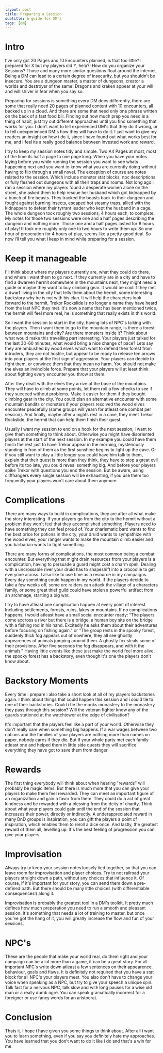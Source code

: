 ```yaml
---
layout: post
title: Preparing a Session
subtitle: A guide for DM's
tags: [dm]
---
```


# Intro
I've only got 20 Pages and 10 Encounters planned, is that too little? I prepared for X but my players did Y, help?! How do you organize your Sessions? 
Those and many more similar questions float around the internet. Being a DM can lead to a certain degree of insecurity, but you shouldn't be insecure. You are a dungeon master, a master of dungeons, creator a worlds and destroyer of the same! Dragons and kraken appear at your will and will shiver in fear when you say so. 

Preparing for sessions is something every DM does differently, there are some that really need 20 pages of planned content with 10 encounters, all backed up in a cloud. And there are some that need only one phrase written on the back of a fast food bill. Finding out how much prep you need is a thing of habit, just try out different approaches until you find something that works for you. I don't want to tell experienced DM's that they do it wrong, or to tell unexperienced DM's how they will have to do it. I just want to give my readers an insight on how i do it, since i have found out what works best for me, and i feel its a really good balance between invested work and reward. 

I try to keep my session notes tidy and simple. Two A4 Pages at most, most of the time its half a page to one page long. When you have your notes laying before you while running the session you want to see whats happening next and you want to know what you are currently doing without having to flip through a small novel. 
The exception of course are notes related to the session. Which include monster stat blocks, npc descriptions or fully fleshed out dungeons with all their traps and rooms.
Not long ago i ran a session where my players found a desperate women alone on the street, she asked them to help rescue her husband which got kidnapped by a bunch of fire beasts. They tracked the beasts back to their dungeon and fought against burning insects, escaped hot steamy traps, allied with the kidnappers to defeat their tyrrant leader who kept the husband in a cage. The whole dungeon took roughly two sessions, 4 hours each, to complete. 
My notes for those two sessions were one and a half pages describing the dungeon and nothing more. Those one and a half pages lasted for 8 hours of play! It took me roughly only one to two hours to write them up. So one hour of preperation for 4 hours of play, seems like a pretty good deal. So now i'll tell you what i keep in mind while preparing for a session.

# Keep it manageable
I'll think about where my players currently are, what they could do there, and where i want them to go next. 
If they currently are in a city and have to find a dwarven hermit somewhere in the mountains next, they might need a guide or maybe they want to buy climbing gear. It would be cool if they met a dwarf living in the city that tells them about the hermit, some interesting backstory why he is not with his clan. It will help the characters look forward to the hermit, Trekor Rockslide is no longer a name they have heard from the last NPC they met. It's now a name that has been mentioned twice, the hermit will feel more real, he is something that really exists in this world.

So i want the session to start in the city, having lots of NPC's talking with the players. Then i want them to go to the mountain range, is there a forest between mountains and city? Are there monsters inside it? Think about what would make this travelling part interesting. Your players just talked for the last 30-60 minutes, what would bring a nice change of pace? Lets say they are ambushed by wood elves which want to defend their forest from intruders, they are not hostile, but appear to be ready to release ten arrows into your players at the first sign of aggression. Your players can decide to fight them, or convince them that they mean no harm. You should not make the elves an invincible force. Prepare that your players will at least think about fighting every encounter you throw at them.

After they dealt with the elves they arrive at the base of the mountains. They will have to climb at some points, let them roll a few checks to see if they succeed without problems. Make it easier for them if they bought climbing gear in the city. You could plan an alternative encounter with some mountain bandits or monsters if your players resolved the wood elves encounter peacefully (some groups will yearn for atleast one combat per session). And finally, maybe after a nights rest in a cave, they meet Trekor Rockslide, the hermit that can help them finish their quest.

Usually i want my session to end on a hook for the next session, i want to give them something to think about. Otherwise you might have disoriented players at the start of the next session. In my example you could have them finish the rest just to have Trekor appear in the morning, mysteriously standing in fron of them as the first sunshine begins to light up the cave. Or if you still want to play a little longer you could have him talk to them, explain that their quest is more than they think, they have to stop a great evil before its too late, you could reveal something big. And before your players spike Trekor with questions you end the session. But be aware, using cliffhangers every single session will be exhausting, if you use them too frequently your players won't care about them anymore.

# Complications
There are many ways to build in complications, they are after all what make the story interesting. If your players go from the city to the hermit without a problem they won't feel that they accomplished something. Players need to have something they can feel proud of. Your charismatic bard wants to find the best price for potions in the city, your druid wants to sympathize with the wood elves, your ranger wants to make the mountain climb easier and you barbarian wants to fight something. 

There are many forms of complications, the most common being a combat encounter. But everything that might drain resources from your players is a complication, having to persuade a guard might cost a charm spell. Dealing with a uncrossable river your druid has to shapeshift into a crocodile to get everyone across. I also like to use time as a resource in my campaigns. Every day something could happen in my world. If the players decide to take a few weeks off, some orc raiders can attack the village of a characters family, or some great thief guild could have stolen a powerful artifact from an archmage, starting a big war. 

I try to have atleast one complication happen at every point of interest. Including settlements, forests, ruins, lakes or mountains. If no complications happens, i would atleast have a small social encounter ready: "The players come accross a river but there is a bridge, a human boy sits on the bridge with a fishing rod in his hand. Excitedly he asks them about their adventures before focusing on fishing again." or "The group rests in the spooky forest, suddenly thick fog appears out of nowhere, they all see ghostly appearences of animals jumping around them. A ghostly fox steals some of their provisions. After five seconds the fog disappears, and with it the animals."
Having little events like these just make the world feel more alive, the spooky forest has a backstory, even though it's one the players don't know about.

# Backstory Moments
Every time i prepare i also take a short look at all of my players backstories again. I think about things that could happen this session and i could tie to one of their backstories. Could i tie the monks monastery to the monastery they pass through this session? Will the veteran fighter know any of the guards stationed at the watchtower at the edge of civilisation?

It's important that the players feel like a part of your world. Otherwise they don't really care when something big happens. If a war wages between two nations and the families of your players are nothing more than names on paper, nobody cares if they die. But if your whole party met each family atleast one and helped them in little side quests they will sacrifice everything they have got to save them from danger.

# Rewards
The first thing everybody will think about when hearing "rewards" will probably be magic items. But there is much more that you can give your players to make them feel rewarded. They can meet an important figure of an organization and gain a favor from them. They could do a act of great kindness and be rewarded with a blessing from the deity of charity. Think about what your players could gain until the end of the session that increases their power, directly or indirectly. A underappreciated reward in many DnD groups is inspiration, you can gift the players a point of inspiration, which enables them to reroll a dice once. And lastly, the greatest reward of them all, levelling up. It's the best feeling of progression you can give your players.

# Improvisation
Always try to keep your session notes loosely tied together, so that you can leave room for improvisation and player choices. Try to not railroad your players straight down a path, without any choices that influence it. Of course, if it's important for your story, you can send them down a pre-defined path. But there should be many little choices (with differentiable consequences!) along it.

Improvisation is probably the greatest tool in a DM's toolkit. It pretty much defines how much preperation you need to run a smooth and pleasant session. It's something that needs a lot of training to master, but once you've got the hang of it, you will greatly increase the flow and fun of your sessions.

# NPC's
These are the people that make your world real, do them right and your campaign can be a lot more than a game, it can be a great story. For all important NPC's write down atleast a few sentences on their appearence, behaviour, goals and flaws. It is definitely not required that you have a stat block for all NPC's your players meet. You also don't have to change your voice when speaking as a NPC, but try to give your speech a unique spin. Talk fast for a nervous NPC, talk slow and with long pauses for a wise old man or a really dumb ogre. You can speak gramatically incorrect for a foreigner or use fancy words for an aristocrat. 

# Conclusion
Thats it. I hope i have given you some things to think about. After all i want you to learn something, even if you say you definitely hate my approaches. You have learned that you don't want to do it like i do and that's a win for me.